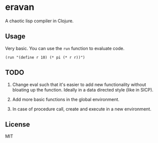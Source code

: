 # eravan

A chaotic lisp compiler in Clojure.

## Usage

Very basic. You can use the `run` function to evaluate code.

```
(run "(define r 10) (* pi (* r r))")
```

## TODO
1. Change eval such that it's easier to add new functionality without bloating up the function. Ideally in a data directed style (like in SICP).

2. Add more basic functions in the global environment.

3. In case of procedure call, create and execute in a new environment.

## License

MIT